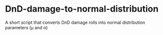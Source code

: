 # DnD-damage-to-normal-distribution
A short script that converts DnD damage rolls into normal distribution parameters (μ and σ)
